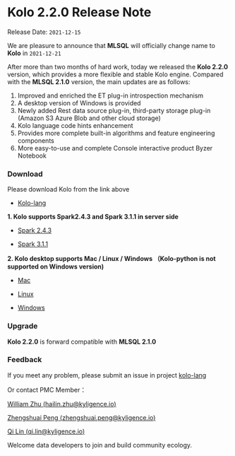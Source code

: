 # Kolo 2.2.0 Release Note

Release Date: `2021-12-15`

We are pleasure to announce that **MLSQL** will officially change name to **Kolo** in `2021-12-21`


After more than two months of hard work, today we released the **Kolo 2.2.0** version, which provides a more flexible and stable Kolo engine. Compared with the **MLSQL 2.1.0** version, the main updates are as follows:

1. Improved and enriched the ET plug-in introspection mechanism
2. A desktop version of Windows is provided
3. Newly added Rest data source plug-in, third-party storage plug-in (Amazon S3 Azure Blob and other cloud storage)
4. Kolo language code hints enhancement
5. Provides more complete built-in algorithms and feature engineering components
6. More easy-to-use and complete Console interactive product Byzer Notebook

### Download

Please download Kolo from the link above

- [Kolo-lang](https://download.byzer.org/kolo/2.2.0/kolo-lang/)



**1. Kolo supports Spark2.4.3 and Spark 3.1.1 in server side**

- [Spark 2.4.3](https://download.byzer.org/kolo/2.2.0/kolo-lang/kolo-lang_2.4-2.2.0.tar.gz)

- [Spark 3.1.1](https://download.byzer.org/kolo/2.2.0/kolo-lang/kolo-lang_3.0-2.2.0.tar.gz)


**2. Kolo desktop supports Mac / Linux / Windows （Kolo-python is not supported on Windows version)**

- [Mac](http://download.mlsql.tech/kolo-lang-mac-0.0.7.vsix)

- [Linux](http://download.mlsql.tech/kolo-lang-linux-0.0.7.vsix)

- [Windows](http://download.mlsql.tech/kolo-lang-win-0.0.7.vsix)


### Upgrade

**Kolo 2.2.0** is forward compatible with **MLSQL 2.1.0**

### Feedback

If you meet any problem, please submit an issue in project [kolo-lang](https://github.com/byzer-org/kolo-lang) 

Or contact PMC Member：

[William Zhu (hailin.zhu@kyligence.io)](mailto:hailin.zhu@kyligence.io)

[Zhengshuai Peng (zhengshuai.peng@kyligence.io)](mailto:zhengshuai.peng@kyligence.io)

[Qi Lin (qi.lin@kyligence.io)](mailto:qi.lin@kyligence.io)


Welcome data developers to join and build community ecology.

